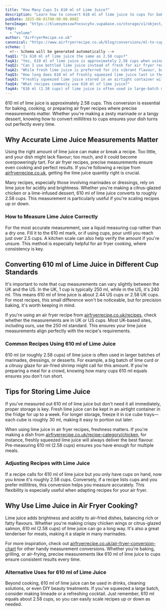 ```yaml
---
title: "How Many Cups Is 610 ml of Lime Juice?"
description: "Learn how to convert 610 ml of lime juice to cups for baking and cooking. Perfect for air fryer recipes and precise measurements every time."
pubDate: 2025-08-01T00:00:00.000Z
heroImage: "https://klueoymssxwfnxsvcyhv.supabase.co/storage/v1/object/public/Shmucket/how-many-cups-is-610-ml-of-lime-juice.webp"
tags:
  - "volume"
author: "AirFryerRecipe.co.uk"
canonical: "https://www.airfryerrecipe.co.uk/blog/conversions/ml-to-cups/how-many-cups-is-610-ml-of-lime-juice"
schema: |
  <!-- Schema will be generated automatically -->
faqQ1: "Is 610 ml of lime juice the same as 2.58 cups?"
faqA1: "Yes, 610 ml of lime juice is approximately 2.58 cups when using the UK standard (1 cup = 250 ml). In the US, where 1 cup is 240 ml, it's roughly 2.54 cups. For most recipes, this small difference won't affect the outcome."
faqQ2: "Can I use bottled lime juice instead of fresh for air fryer recipes?"
faqA2: "While fresh lime juice is preferred for its vibrant flavour, bottled lime juice can work in a pinch. Just ensure it's 100% lime juice without added sugars or preservatives. For recipes on <a href=https://www.airfryerrecipe.co.uk/>airfryerrecipe.co.uk</a>, fresh juice is recommended for the best results."
faqQ3: "How long does 610 ml of freshly squeezed lime juice last in the fridge?"
faqA3: "Freshly squeezed lime juice stored in an airtight container will last up to a week in the fridge. For longer storage, freeze it in portions. This way, you can easily measure out 2.58 cups (610 ml) when needed for air fryer recipes."
faqQ4: "What recipes commonly use 610 ml of lime juice?"
faqA4: "610 ml (2.58 cups) of lime juice is often used in large-batch marinades, dressings, or desserts like lime curd. It's also great for citrus-glazed proteins in the air fryer. Check <a href=https://www.airfryerrecipe.co.uk/recipes>airfryerrecipe.co.uk/recipes</a> for inspiration."
---
```

<p>610 ml of lime juice is approximately 2.58 cups. This conversion is essential for baking, cooking, or preparing air fryer recipes where precise measurements matter. Whether you're making a zesty marinade or a tangy dessert, knowing how to convert millilitres to cups ensures your dish turns out perfectly every time.</p>

<h2>Why Accurate Lime Juice Measurements Matter</h2>  
<p>Using the right amount of lime juice can make or break a recipe. Too little, and your dish might lack flavour; too much, and it could become overpoweringly tart. For air fryer recipes, precise measurements ensure even cooking and perfect results. If you're following a recipe from <a href=https://www.airfryerrecipe.co.uk/>airfryerrecipe.co.uk</a>, getting the lime juice quantity right is crucial.</p>  

<p>Many recipes, especially those involving marinades or dressings, rely on lime juice for acidity and brightness. Whether you're making a citrus-glazed chicken or a lime-infused dessert, 610 ml of lime juice converts to roughly 2.58 cups. This measurement is particularly useful if you're scaling recipes up or down.</p>  

<h3>How to Measure Lime Juice Correctly</h3>  
<p>For the most accurate measurement, use a liquid measuring cup rather than a dry one. Fill it to the 610 ml mark, or if using cups, pour until you reach just over 2.5 cups. A kitchen scale can also help verify the amount if you're unsure. This method is especially helpful for air fryer cooking, where consistency is key.</p>  

<h2>Converting 610 ml of Lime Juice in Different Cup Standards</h2>  
<p>It's important to note that cup measurements can vary slightly between the UK and the US. In the UK, 1 cup is typically 250 ml, while in the US, it's 240 ml. This means 610 ml of lime juice is about 2.44 US cups or 2.58 UK cups. For most recipes, this small difference won't be noticeable, but for precision baking, it's worth keeping in mind.</p>  

<p>If you're using an air fryer recipe from <a href=https://www.airfryerrecipe.co.uk/recipes>airfryerrecipe.co.uk/recipes</a>, check whether the measurements are in UK or US cups. Most UK-based sites, including ours, use the 250 ml standard. This ensures your lime juice measurements align perfectly with the recipe's requirements.</p>  

<h3>Common Recipes Using 610 ml of Lime Juice</h3>  
<p>610 ml (or roughly 2.58 cups) of lime juice is often used in larger batches of marinades, dressings, or desserts. For example, a big batch of lime curd or a citrusy glaze for air-fried shrimp might call for this amount. If you're preparing a meal for a crowd, knowing how many cups 610 ml equals ensures you don't run short.</p>  

<h2>Tips for Storing Lime Juice</h2>  
<p>If you've measured out 610 ml of lime juice but don't need it all immediately, proper storage is key. Fresh lime juice can be kept in an airtight container in the fridge for up to a week. For longer storage, freeze it in ice cube trays—each cube is roughly 30 ml, making it easy to portion out later.</p>  

<p>When using lime juice in air fryer recipes, freshness matters. If you're making a dish from <a href=https://www.airfryerrecipe.co.uk/recipe-category/chicken>airfryerrecipe.co.uk/recipe-category/chicken</a>, for instance, freshly squeezed lime juice will always deliver the best flavour. Pre-measuring 610 ml (2.58 cups) ensures you have enough for multiple meals.</p>  

<h3>Adjusting Recipes with Lime Juice</h3>  
<p>If a recipe calls for 610 ml of lime juice but you only have cups on hand, now you know it's roughly 2.58 cups. Conversely, if a recipe lists cups and you prefer millilitres, this conversion helps you measure accurately. This flexibility is especially useful when adapting recipes for your air fryer.</p>  

<h2>Why Use Lime Juice in Air Fryer Cooking?</h2>  
<p>Lime juice adds brightness and acidity to air-fried dishes, balancing rich or fatty flavours. Whether you're making crispy chicken wings or citrus-glazed salmon, 610 ml (2.58 cups) of lime juice can go a long way. It's also a great tenderiser for meats, making it a staple in many marinades.</p>  

<p>For more inspiration, check out <a href=https://www.airfryerrecipe.co.uk/air-fryer-conversion-chart>airfryerrecipe.co.uk/air-fryer-conversion-chart</a> for other handy measurement conversions. Whether you're baking, grilling, or air-frying, precise measurements like 610 ml of lime juice to cups ensure consistent results every time.</p>  

<h3>Alternative Uses for 610 ml of Lime Juice</h3>  
<p>Beyond cooking, 610 ml of lime juice can be used in drinks, cleaning solutions, or even DIY beauty treatments. If you've squeezed a large batch, consider making limeade or a refreshing cocktail. Just remember, 610 ml equals about 2.58 cups, so you can easily scale recipes up or down as needed.</p>
